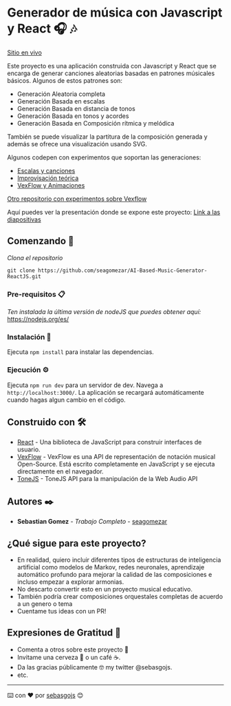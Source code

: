 # Generador de música con Javascript y React 🎧 🎶

[Sitio en vivo](https://music-generator-react.web.app/)

Este proyecto es una aplicación construida con Javascript y React que se encarga de generar canciones aleatorias
basadas en patrones músicales básicos. Algunos de estos patrones son:

- Generación Aleatoria completa
- Generación Basada en escalas
- Generación Basada en distancia de tonos
- Generación Basada en tonos y acordes
- Generación Basada en Composición rítmica y melódica

También se puede visualizar la partitura de la composición generada y además se ofrece una visualización usando SVG.

Algunos codepen con experimentos que soportan las generaciones:

- [Escalas y canciones](https://codepen.io/seagomezar/pen/vRxgvP)
- [Improvisación teórica](https://codepen.io/seagomezar/pen/ZagdMZ?editors)
- [VexFlow y Animaciones](https://codepen.io/seagomezar/pen/ExVXMgO)

[Otro repositorio con experimentos sobre Vexflow](https://github.com/seagomezar/vexflowexamples)

Aquí puedes ver la presentación donde se expone este proyecto:
[Link a las diapositivas](https://docs.google.com/presentation/d/13daem4eBm7uj1aPwO-Anwu8KBKRvI4dvgKW5HjOWSos/edit?usp=sharing)

## Comenzando 🚀

_Clona el repositorio_

```
git clone https://github.com/seagomezar/AI-Based-Music-Generator-ReactJS.git
```

### Pre-requisitos 📋

_Ten instalada la última versión de nodeJS que puedes obtener aquí:_
https://nodejs.org/es/

### Instalación 🔧

Ejecuta `npm install` para instalar las dependencias.

### Ejecución ⚙️

Ejecuta `npm run dev` para un servidor de dev. Navega a `http://localhost:3000/`. La aplicación se recargará automáticamente cuando hagas algun cambio en el código.

## Construido con 🛠️

- [React](https://es.reactjs.org/) - Una biblioteca de JavaScript para construir interfaces de usuario.
- [VexFlow](http://www.vexflow.com/) - VexFlow es una API de representación de notación musical Open-Source. Está escrito completamente en JavaScript y se ejecuta directamente en el navegador.
- [ToneJS](https://tonejs.github.io/) - ToneJS API para la manipulación de la Web Audio API

## Autores ✒️

- **Sebastian Gomez** - _Trabajo Completo_ - [seagomezar](https://github.com/seagomezar)

## ¿Qué sigue para este proyecto?

- En realidad, quiero incluir diferentes tipos de estructuras de inteligencia artificial como modelos de Markov, redes neuronales, aprendizaje automático profundo para mejorar la calidad de las composiciones e incluso empezar a explorar armonias.
- No descarto convertir esto en un proyecto musical educativo.
- También podría crear composiciones orquestales completas de acuerdo a un genero o tema
- Cuentame tus ideas con un PR!

## Expresiones de Gratitud 🎁

- Comenta a otros sobre este proyecto 📢
- Invitame una cerveza 🍺 o un café ☕.
- Da las gracias públicamente 🤓 my twitter @sebasgojs.
- etc.

---

⌨️ con ❤️ por [sebasgojs](https://twitter.com/sebasgojs) 😊

